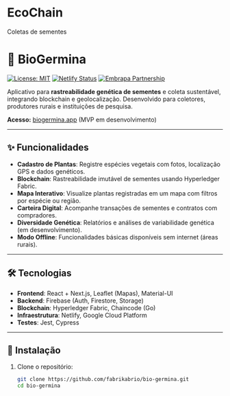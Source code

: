 # EcoChain
Coletas de sementes
# 🌱 BioGermina

[![License: MIT](https://img.shields.io/badge/License-MIT-green.svg)](https://opensource.org/licenses/MIT)
[![Netlify Status](https://api.netlify.com/api/v1/badges/YOUR_NETLIFY_ID/deploy-status)](https://app.netlify.com/sites)
[![Embrapa Partnership](https://img.shields.io/badge/Parceiro-Embrapa-2E7D32)](https://www.embrapa.br)

Aplicativo para **rastreabilidade genética de sementes** e coleta sustentável, integrando blockchain e geolocalização. Desenvolvido para coletores, produtores rurais e instituições de pesquisa.

**Acesso:** [biogermina.app](https://biogermina.app) (MVP em desenvolvimento)

---

## ✨ Funcionalidades

- **Cadastro de Plantas**: Registre espécies vegetais com fotos, localização GPS e dados genéticos.
- **Blockchain**: Rastreabilidade imutável de sementes usando Hyperledger Fabric.
- **Mapa Interativo**: Visualize plantas registradas em um mapa com filtros por espécie ou região.
- **Carteira Digital**: Acompanhe transações de sementes e contratos com compradores.
- **Diversidade Genética**: Relatórios e análises de variabilidade genética (em desenvolvimento).
- **Modo Offline**: Funcionalidades básicas disponíveis sem internet (áreas rurais).

---

## 🛠 Tecnologias

- **Frontend**: React + Next.js, Leaflet (Mapas), Material-UI
- **Backend**: Firebase (Auth, Firestore, Storage)
- **Blockchain**: Hyperledger Fabric, Chaincode (Go)
- **Infraestrutura**: Netlify, Google Cloud Platform
- **Testes**: Jest, Cypress

---

## 🚀 Instalação

1. Clone o repositório:
   ```bash
   git clone https://github.com/fabrikabrio/bio-germina.git
   cd bio-germina


   
